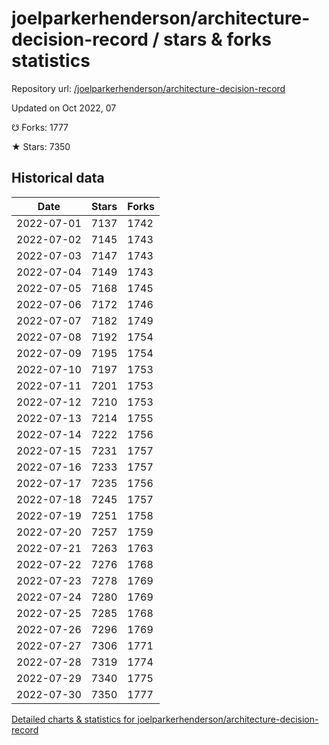 # joelparkerhenderson/architecture-decision-record / stars & forks statistics

Repository url: [/joelparkerhenderson/architecture-decision-record](https://github.com/joelparkerhenderson/architecture-decision-record)

Updated on Oct 2022, 07

☋ Forks: 1777

★ Stars: 7350

## Historical data
| Date | Stars | Forks |
|------|-------|-------|
| 2022-07-01 | 7137 | 1742 | 
| 2022-07-02 | 7145 | 1743 | 
| 2022-07-03 | 7147 | 1743 | 
| 2022-07-04 | 7149 | 1743 | 
| 2022-07-05 | 7168 | 1745 | 
| 2022-07-06 | 7172 | 1746 | 
| 2022-07-07 | 7182 | 1749 | 
| 2022-07-08 | 7192 | 1754 | 
| 2022-07-09 | 7195 | 1754 | 
| 2022-07-10 | 7197 | 1753 | 
| 2022-07-11 | 7201 | 1753 | 
| 2022-07-12 | 7210 | 1753 | 
| 2022-07-13 | 7214 | 1755 | 
| 2022-07-14 | 7222 | 1756 | 
| 2022-07-15 | 7231 | 1757 | 
| 2022-07-16 | 7233 | 1757 | 
| 2022-07-17 | 7235 | 1756 | 
| 2022-07-18 | 7245 | 1757 | 
| 2022-07-19 | 7251 | 1758 | 
| 2022-07-20 | 7257 | 1759 | 
| 2022-07-21 | 7263 | 1763 | 
| 2022-07-22 | 7276 | 1768 | 
| 2022-07-23 | 7278 | 1769 | 
| 2022-07-24 | 7280 | 1769 | 
| 2022-07-25 | 7285 | 1768 | 
| 2022-07-26 | 7296 | 1769 | 
| 2022-07-27 | 7306 | 1771 | 
| 2022-07-28 | 7319 | 1774 | 
| 2022-07-29 | 7340 | 1775 | 
| 2022-07-30 | 7350 | 1777 | 


[Detailed charts & statistics for joelparkerhenderson/architecture-decision-record](https://reviewgithub.com/rep/joelparkerhenderson/architecture-decision-record)

